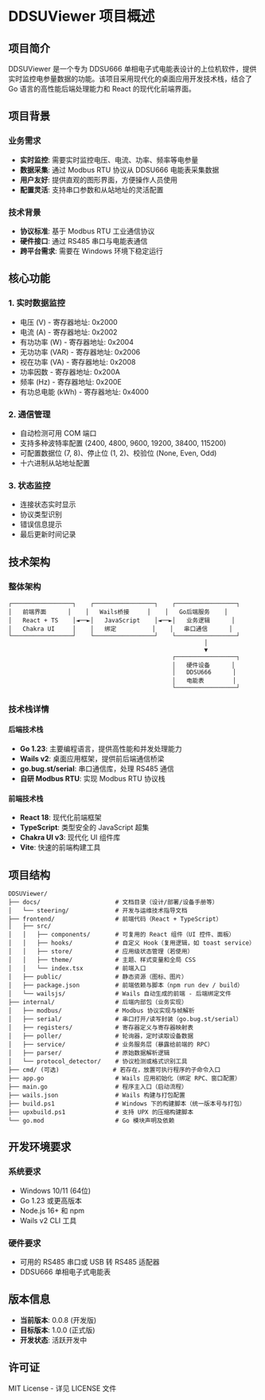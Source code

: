 # DDSUViewer 项目概述

## 项目简介

DDSUViewer 是一个专为 DDSU666 单相电子式电能表设计的上位机软件，提供实时监控电参量数据的功能。该项目采用现代化的桌面应用开发技术栈，结合了 Go 语言的高性能后端处理能力和 React 的现代化前端界面。

## 项目背景

### 业务需求
- **实时监控**: 需要实时监控电压、电流、功率、频率等电参量
- **数据采集**: 通过 Modbus RTU 协议从 DDSU666 电能表采集数据
- **用户友好**: 提供直观的图形界面，方便操作人员使用
- **配置灵活**: 支持串口参数和从站地址的灵活配置

### 技术背景
- **协议标准**: 基于 Modbus RTU 工业通信协议
- **硬件接口**: 通过 RS485 串口与电能表通信
- **跨平台需求**: 需要在 Windows 环境下稳定运行

## 核心功能

### 1. 实时数据监控
- 电压 (V) - 寄存器地址: 0x2000
- 电流 (A) - 寄存器地址: 0x2002
- 有功功率 (W) - 寄存器地址: 0x2004
- 无功功率 (VAR) - 寄存器地址: 0x2006
- 视在功率 (VA) - 寄存器地址: 0x2008
- 功率因数 - 寄存器地址: 0x200A
- 频率 (Hz) - 寄存器地址: 0x200E
- 有功总电能 (kWh) - 寄存器地址: 0x4000

### 2. 通信管理
- 自动检测可用 COM 端口
- 支持多种波特率配置 (2400, 4800, 9600, 19200, 38400, 115200)
- 可配置数据位 (7, 8)、停止位 (1, 2)、校验位 (None, Even, Odd)
- 十六进制从站地址配置

### 3. 状态监控
- 连接状态实时显示
- 协议类型识别
- 错误信息提示
- 最后更新时间记录

## 技术架构

### 整体架构
```
┌─────────────────┐    ┌─────────────────┐    ┌─────────────────┐
│   前端界面      │    │   Wails桥接     │    │   Go后端服务    │
│   React + TS    │◄──►│   JavaScript    │◄──►│   业务逻辑      │
│   Chakra UI     │    │   绑定          │    │   串口通信      │
└─────────────────┘    └─────────────────┘    └─────────────────┘
                                                       │
                                                       ▼
                                              ┌─────────────────┐
                                              │   硬件设备      │
                                              │   DDSU666      │
                                              │   电能表        │
                                              └─────────────────┘
```

### 技术栈详情

#### 后端技术栈
- **Go 1.23**: 主要编程语言，提供高性能和并发处理能力
- **Wails v2**: 桌面应用框架，提供前后端通信桥梁
- **go.bug.st/serial**: 串口通信库，处理 RS485 通信
- **自研 Modbus RTU**: 实现 Modbus RTU 协议栈

#### 前端技术栈
- **React 18**: 现代化前端框架
- **TypeScript**: 类型安全的 JavaScript 超集
- **Chakra UI v3**: 现代化 UI 组件库
- **Vite**: 快速的前端构建工具

## 项目结构

```
DDSUViewer/
├── docs/                     # 文档目录（设计/部署/设备手册等）
│   └── steering/             # 开发与运维技术指导文档
├── frontend/                 # 前端代码（React + TypeScript）
│   ├── src/
│   │   ├── components/       # 可复用的 React 组件（UI 控件、面板）
│   │   ├── hooks/            # 自定义 Hook（复用逻辑，如 toast service）
│   │   ├── store/            # 应用级状态管理（若使用）
│   │   ├── theme/            # 主题、样式变量和全局 CSS
│   │   └── index.tsx         # 前端入口
│   ├── public/               # 静态资源（图标、图片）
│   ├── package.json          # 前端依赖与脚本（npm run dev / build）
│   └── wailsjs/              # Wails 自动生成的前端 - 后端绑定文件
├── internal/                 # 后端内部包（业务实现）
│   ├── modbus/               # Modbus 协议实现与帧解析
│   ├── serial/               # 串口打开/读写封装（go.bug.st/serial）
│   ├── registers/            # 寄存器定义与寄存器映射表
│   ├── poller/               # 轮询器，定时读取设备数据
│   ├── service/              # 业务服务层（暴露给前端的 RPC）
│   ├── parser/               # 原始数据解析逻辑
│   └── protocol_detector/    # 协议检测或格式识别工具
├── cmd/ (可选)               # 若存在，放置可执行程序的子命令入口
├── app.go                    # Wails 应用初始化（绑定 RPC、窗口配置）
├── main.go                   # 程序主入口（启动流程）
├── wails.json                # Wails 构建与打包配置
├── build.ps1                 # Windows 下的构建脚本（统一版本号与打包）
├── upxbuild.ps1              # 支持 UPX 的压缩构建脚本
└── go.mod                    # Go 模块声明及依赖
```

## 开发环境要求

### 系统要求
- Windows 10/11 (64位)
- Go 1.23 或更高版本
- Node.js 16+ 和 npm
- Wails v2 CLI 工具

### 硬件要求
- 可用的 RS485 串口或 USB 转 RS485 适配器
- DDSU666 单相电子式电能表

## 版本信息

- **当前版本**: 0.0.8 (开发版)
- **目标版本**: 1.0.0 (正式版)
- **开发状态**: 活跃开发中

## 许可证

MIT License - 详见 LICENSE 文件